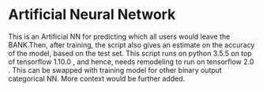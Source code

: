 # Artificial Neural Network

This is an Artificial NN for predicting which all users would leave the BANK.Then, after training, the script also gives an estimate on the accuracy of the model, based on the test set.
This script runs on python 3.5.5 on top of tensorflow 1.10.0 , and hence, needs remodeling to run on tensorflow 2.0 . 
This can be swapped with training model for other binary output categorical NN. More context would be further added. 